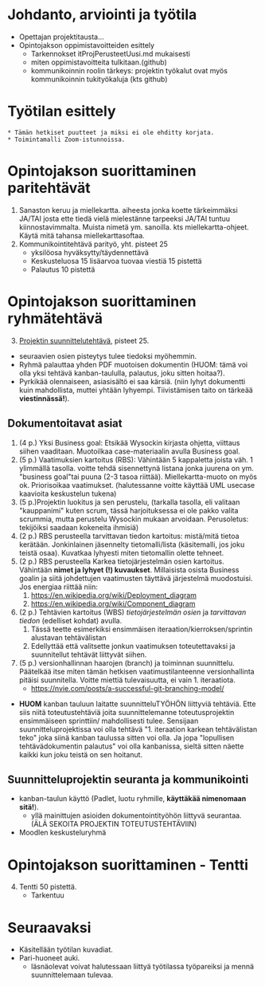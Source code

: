 # Johdanto, arviointi ja työtila
* Opettajan projektitausta...
* Opintojakson oppimistavoitteiden esittely
    * Tarkennokset itProjPerusteetUusi.md mukaisesti
    * miten oppimistavoitteita tulkitaan.(github)
    * kommunikoinnin roolin tärkeys: projektin työkalut ovat myös kommunikoinnin tukityökaluja (kts github)
# Työtilan esittely
    * Tämän hetkiset puutteet ja miksi ei ole ehditty korjata.
    * Toimintamalli Zoom-istunnoissa.
# Opintojakson suorittaminen paritehtävät
1. Sanaston keruu ja miellekartta. aiheesta jonka koette tärkeimmäksi JA/TAI josta ette tiedä vielä mielestänne tarpeeksi JA/TAI tuntuu kiinnostavimmalta. Muista nimetä ym. sanoilla. kts miellekartta-ohjeet. Käytä mitä tahansa miellekarttasoftaa. 
2. Kommunikointitehtävä parityö, yht. pisteet 25
    * yksilöosa hyväksytty/täydennettävä
    * Keskusteluosa 15 lisäarvoa tuovaa viestiä 15 pistettä
    * Palautus 10 pistettä
# Opintojakson suorittaminen ryhmätehtävä
3. [Projektin suunnittelutehtävä](./ITProjPublickRepo/README.md), pisteet 25.
* seuraavien osien pisteytys tulee tiedoksi myöhemmin.
* Ryhmä palauttaa yhden PDF muotoisen dokumentin (HUOM: tämä voi olla yksi tehtävä kanban-taululla, palautus, joku sitten hoitaa?).
* Pyrkikää olennaiseen, asiasisältö ei saa kärsiä. (niin lyhyt dokumentti kuin mahdollista, muttei yhtään lyhyempi. Tiivistämisen taito on tärkeää **viestinnässä!**).  
## Dokumentoitavat asiat 
1. (4 p.) Yksi Business goal: Etsikää Wysockin kirjasta ohjetta, viittaus siihen vaaditaan. Muotoilkaa case-materiaalin avulla Business goal. 
1. (5 p.) Vaatimuksien kartoitus (RBS): Vähintään 5 kappaletta joista väh. 1 ylimmällä tasolla. voitte tehdä sisennettynä listana jonka juurena on ym. "business goal"tai puuna (2-3 tasoa riittää). Miellekartta-muoto on myös ok. Priorisoikaa vaatimukset. (halutessanne voitte käyttää UML usecase kaavioita keskustelun tukena)
1. (5 p.)Projektin luokitus ja sen perustelu, (tarkalla tasolla, eli valitaan "kauppanimi" kuten scrum, tässä harjoituksessa ei ole pakko valita scrummia, mutta perustelu Wysockin mukaan arvoidaan. Perusoletus: tekijöiksi saadaan kokeneita ihmisiä)
1. (2 p.) RBS perusteella tarvittavan tiedon kartoitus: mistä/mitä tietoa kerätään. Jonkinlainen jäsennelty tietomalli/lista (käsitemalli, jos joku teistä osaa). Kuvatkaa lyhyesti miten tietomallin olette tehneet.  
1. (2 p.) RBS perusteella Karkea tietojärjestelmän osien kartoitus. Vähintään **nimet ja lyhyet (!) kuvaukset**. Millaisista osista Business goalin ja siitä johdettujen vaatimusten täyttävä järjestelmä muodostuisi. Jos energiaa riittää niin: 
   1. https://en.wikipedia.org/wiki/Deployment_diagram
   1. https://en.wikipedia.org/wiki/Component_diagram 
1. (2 p.) Tehtävien kartoitus (WBS) *tietojärjestelmän osien* ja *tarvittavan tiedon* (edelliset kohdat) avulla. 
   1. Tässä teette esimerkiksi ensimmäisen iteraation/kierroksen/sprintin alustavan tehtävälistan
   1. Edellyttää että valitsette jonkun vaatimuksen toteutettavaksi ja suunnitellut tehtävät liittyvät siihen. 
1. (5 p.) versionhallinnan haarojen (branch) ja toiminnan suunnittelu. Päätelkää itse miten tämän hetkisen vaatimustilanteenne versionhallinta pitäisi suunnitella. Voitte miettiä tulevaisuutta, ei vain 1. iteraatiota.
   * https://nvie.com/posts/a-successful-git-branching-model/
* **HUOM** kanban tauluun laitatte suunnitteluTYÖHÖN liittyviä tehtäviä. Ette siis niitä toteutustehtäviä joita suunnittelemanne toteutusprojektin ensimmäiseen sprinttiin/ mahdollisesti tulee. Sensijaan suunnitteluprojektissa voi olla tehtävä "1. iteraation karkean tehtävälistan teko" joka siinä kanban taulussa sitten voi olla. Ja jopa "lopullisen tehtävädokumentin palautus" voi olla kanbanissa, sieltä sitten näette kaikki kun joku teistä on sen hoitanut. 
## Suunnitteluprojektin seuranta ja kommunikointi
* kanban-taulun käyttö (Padlet, luotu ryhmille, **käyttäkää nimenomaan sitä!**).
   * yllä mainittujen asioiden dokumentointityöhön liittyvä seurantaa. (ÄLÄ SEKOITA PROJEKTIN TOTEUTUSTEHTÄVIIN)
* Moodlen keskusteluryhmä
# Opintojakson suorittaminen - Tentti
4. Tentti 50 pistettä.
    * Tarkentuu
      
<!--
# Kommunikoinnin peruskuvio - eräs näkökulma
* Pohdintatehtävien ja keskustelun jälkeen
* Kommunikointi = dialogi
* minimitilanne: kaksi osallistujaa (hallittava tilanne)
* kommunikoinnin onnistuminen?
    * viestin lähettäjän ja vastaanottajan tunnetila viestintähetkellä.
    * Tunne antaa vastauksen, järjellä perustellaan tuo vastaus, eli etsitään sopiva perustelu. Siinä me ollaan hyviä.
-->

# Seuraavaksi
* Käsitellään työtilan kuvadiat.
* Pari-huoneet auki. 
    * läsnäolevat voivat halutessaan liittyä työtilassa työpareiksi ja mennä suunnittelemaan tulevaa. 
